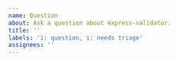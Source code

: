 ```yaml
---
name: Question
about: Ask a question about express-validator.
title: ''
labels: 'i: question, i: needs triage'
assignees: ''
---
```

